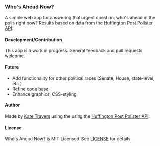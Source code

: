 ### Who's Ahead Now?

A simple web app for answering that urgent question: who's ahead in the polls right now? Results based on data from the [Huffington Post Pollster API](http://elections.huffingtonpost.com/pollster/api).

#### Development/Contribution

This app is a work in progress. General feedback and pull requests welcome.

#### Future

- Add functionality for other political races (Senate, House, state-level, etc.)
- Refine code base
- Enhance graphics, CSS-styling

#### Author

Made by [Kate Travers](http://kate-travers.com) using the using the [Huffington Post Pollster API](http://elections.huffingtonpost.com/pollster/api).

#### License

Who's Ahead Now? is MIT Licensed. See [LICENSE](https://github.com/ktravers/whos-ahead-now/blob/master/LICENSE) for details.
